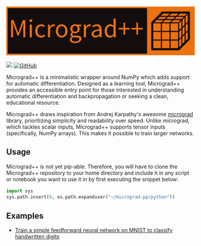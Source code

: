 <p align="center">
  <img alt="micrograd_pp" src="https://raw.githubusercontent.com/parsiad/micrograd-pp/main/logo.png">
</p>

![](https://github.com/parsiad/micrograd-pp/actions/workflows/tox.yml/badge.svg)
<a href="https://github.com/parsiad/micrograd-pp"><img alt="GitHub" src="https://img.shields.io/badge/github-%23121011.svg?logo=github"></a>

Micrograd++ is a minimalistic wrapper around NumPy which adds support for automatic differentiation.
Designed as a learning tool, Micrograd++ provides an accessible entry point for those interested in understanding automatic differentiation and backpropagation or seeking a clean, educational resource.

Micrograd++ draws inspiration from Andrej Karpathy's awesome [micrograd](https://github.com/karpathy/micrograd) library, prioritizing simplicity and readability over speed.
Unlike micrograd, which tackles scalar inputs, Micrograd++ supports tensor inputs (specifically, NumPy arrays).
This makes it possible to train larger networks.

## Usage

Micrograd++ is not yet pip-able.
Therefore, you will have to clone the Micrograd++ repository to your home directory and include it in any script or notebook you want to use it in by first executing the snippet below:

```python
import sys
sys.path.insert(0, os.path.expanduser("~/micrograd-pp/python"))
```

## Examples

* [Train a simple feedforward neural network on MNIST to classify handwritten digits](https://github.com/parsiad/micrograd-pp/blob/main/examples/mnist.ipynb)
